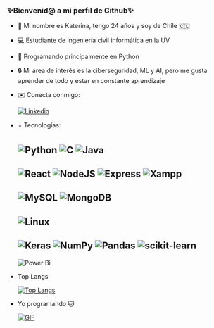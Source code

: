 ### ✨Bienvenid@ a mi perfil de Github✨

<!-- **KaterinaPenaloza/KaterinaPenaloza** is a ✨ _special_ ✨ repository because its `README.md` (this file) appears on your GitHub profile. -->
- 👻 Mi nombre es Katerina, tengo 24 años y soy de Chile 🇨🇱
- 💻 Estudiante de ingeniería civil informática en la UV
- 🐍 Programando principalmente en Python
- 🔒 Mi área de interés es la ciberseguridad, ML y AI, pero me gusta aprender de todo y estar en constante aprendizaje
- ✉️ Conecta conmigo:
  
  [![Linkedin](https://img.shields.io/badge/LinkedIn-0077B5?style=for-the-badge&logo=linkedin&logoColor=white)](https://www.linkedin.com/in/katerina-pe%C3%B1aloza/)

- ⭐ Tecnologías:

  ![Python](https://img.shields.io/badge/python-3670A0?style=for-the-badge&logo=python&logoColor=ffdd54)
  ![C](https://img.shields.io/badge/C-00599C?style=for-the-badge&logo=c&logoColor=white)
  ![Java](https://img.shields.io/badge/java-%23ED8B00.svg?style=for-the-badge&logo=openjdk&logoColor=white)
  ---
  ![React](https://img.shields.io/badge/react-%2320232a.svg?style=for-the-badge&logo=react&logoColor=%2361DAFB)
  ![NodeJS](https://img.shields.io/badge/node.js-6DA55F?style=for-the-badge&logo=node.js&logoColor=white)
  ![Express](https://img.shields.io/badge/Express%20js-000000?style=for-the-badge&logo=express&logoColor=white)
  ![Xampp](https://img.shields.io/badge/Xampp-F37623?style=for-the-badge&logo=xampp&logoColor=white)
  ---
  ![MySQL](https://img.shields.io/badge/mysql-4479A1.svg?style=for-the-badge&logo=mysql&logoColor=white)
  ![MongoDB](https://img.shields.io/badge/MongoDB-%234ea94b.svg?style=for-the-badge&logo=mongodb&logoColor=white)
  ---
  ![Linux](https://img.shields.io/badge/Linux-FCC624?style=for-the-badge&logo=linux&logoColor=black)
  ---
  ![Keras](https://img.shields.io/badge/Keras-%23D00000.svg?style=for-the-badge&logo=Keras&logoColor=white)
  ![NumPy](https://img.shields.io/badge/numpy-%23013243.svg?style=for-the-badge&logo=numpy&logoColor=white)
  ![Pandas](https://img.shields.io/badge/pandas-%23150458.svg?style=for-the-badge&logo=pandas&logoColor=white)
  ![scikit-learn](https://img.shields.io/badge/scikit--learn-%23F7931E.svg?style=for-the-badge&logo=scikit-learn&logoColor=white)
  ---
  ![Power Bi](https://img.shields.io/badge/power_bi-F2C811?style=for-the-badge&logo=powerbi&logoColor=black)

<!-- [![Katerina's GitHub stats](https://github-readme-stats.vercel.app/api?username=KaterinaPenaloza)](https://github.com/KaterinaPenaloza/github-readme-stats) -->
- Top Langs
  
  [![Top Langs](https://github-readme-stats.vercel.app/api/top-langs/?username=KaterinaPenaloza&langs_count=8&layout=compact)](https://github.com/KaterinaPenaloza/github-readme-stats)


- Yo programando 🐱
  
  [![GIF](https://media.giphy.com/media/11JTxkrmq4bGE0/giphy.gif)](https://giphy.com/gifs/cat-computer-working-11JTxkrmq4bGE0)

<!-- BEGIN bunnyhero labs pet code -->
<!-- <a href="http://bunnyherolabs.com/adopt/showpet.php?b=bWM9Zm94LnN3ZiZjbHI9MHhlNjEyNjEmY249JmFuPWthdHpld3k%3D"><img src="http://petimage.bunnyherolabs.com/adopt/petimage/bWM9Zm94LnN3ZiZjbHI9MHhlNjEyNjEmY249JmFuPWthdHpld3k%3D.png" width="250" height="300" alt="my pet!" style="border: 0" /></a> -->
<!-- END bunnyhero labs pet code -->


